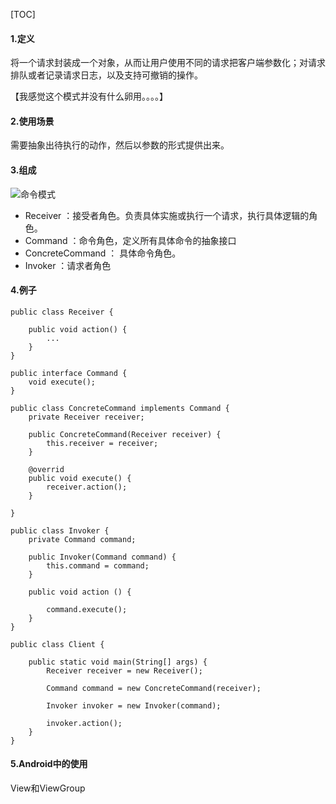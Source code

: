 [TOC]


#### 1.定义


将一个请求封装成一个对象，从而让用户使用不同的请求把客户端参数化；对请求排队或者记录请求日志，以及支持可撤销的操作。


【我感觉这个模式并没有什么卵用。。。。】


#### 2.使用场景

需要抽象出待执行的动作，然后以参数的形式提供出来。


#### 3.组成

![命令模式]()


- Receiver ：接受者角色。负责具体实施或执行一个请求，执行具体逻辑的角色。
- Command ：命令角色，定义所有具体命令的抽象接口- ConcreteCommand ： 具体命令角色。- Invoker ：请求者角色

#### 4.例子

```
public class Receiver {
	
	public void action() {
		...
	}
}

public interface Command {
	void execute();
}

public class ConcreteCommand implements Command {
	private Receiver receiver;
	
	public ConcreteCommand(Receiver receiver) {
		this.receiver = receiver;
	}
	
	@overrid
	public void execute() {
		receiver.action();
	}

}

public class Invoker {
	private Command command;
	
	public Invoker(Command command) {
		this.command = command;
	}
	
	public void action () {
	
		command.execute();
	}
}

public class Client {

	public static void main(String[] args) {
		Receiver receiver = new Receiver();
		
		Command command = new ConcreteCommand(receiver);
		
		Invoker invoker = new Invoker(command);
		
		invoker.action();
	}
}
```

#### 5.Android中的使用

View和ViewGroup